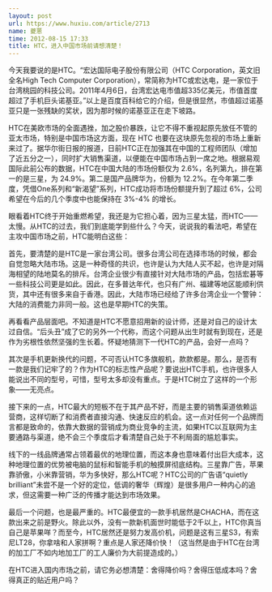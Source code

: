 ```yaml
---
layout: post
url: https://www.huxiu.com/article/2713
name: 夔蒽
time: 2012-08-15 17:33
title: HTC，进入中国市场前请想清楚！
---
```

今天我要说的是HTC。“宏达国际电子股份有限公司（HTC Corporation，英文旧全名High Tech Computer Corporation），常简称为HTC或宏达电，是一家位于台湾桃园的科技公司。2011年4月6日，台湾宏达电市值超335亿美元，市值首度超过了手机巨头诺基亚。”以上是百度百科给它的介绍，但是很显然，市值超过诺基亚只是一张残缺的奖状，因为那时候的诺基亚正在走下坡路。

HTC在美欧市场的全面遇挫，加之股价暴跌，让它不得不重视起原先放任不管的亚太市场，特别是中国市场这方面，现在 HTC 也要在这块原先忽视的市场上重新来过了。据华尔街日报的报道，日前HTC正在加强其在中国的工程师团队（增加了近五分之一），同时扩大销售渠道，以便能在中国市场占到一席之地。根据易观国际此前公布的数据，HTC在中国大陆的市场份额仅为 2.6%，名列第九，排在第一的是三星，为 24.9%。第二是国产品牌华为，份额为 12.2%。在今年第二季度，凭借One系列和“新渴望”系列，HTC成功将市场份额提升到了超过 6%，公司希望在今后的几个季度中也能保持在 3%-4% 的增长。

眼看着HTC终于开始重燃希望，我还是为它担心着，因为三星太猛，而HTC——太慢。从HTC的过去，我们到底能学到些什么？今天，说说我的看法吧，希望在主攻中国市场之前，HTC能明白这些：

首先，要清楚的是HTC是一家台湾公司。很多台湾公司在选择市场的时候，都会自觉忽略大陆市场。这是一种奇怪的共识，也许是认为大陆人买不起，也许是对隔海相望的陆地莫名的排斥。台湾企业很少有直接针对大陆市场的产品，包括宏碁等一些科技公司更是如此。因此，在多普达年代，也只有广州、福建等地区能顺利供货，其中还有很多来自于香港。因此，大陆市场已经给了许多台湾企业一个警钟：大陆的消费能力非同一般。这也是早期HTC的失策。

再看看产品层面吧。不知道是HTC不愿意招用新的设计师，还是对自己的设计太过自信。“后头丑”成了它的另外一个代称，而这个问题从出生时就有到现在，还是作为劣根性依然坚强的生长着。怀疑地猜测下一代HTC的产品，会好一点吗？

其次是手机更新换代的问题，不可否认HTC多旗舰机，款款都是。那么，是否有一款是我们记牢了的？作为HTC的标志性产品呢？要说出HTC手机，也许很多人能说出不同的型号，可惜，型号太多却没有重点。于是HTC树立了这样的一个形象——无亮点。

接下来的一点，HTC最大的短板不在于其产品不好，而是主要的销售渠道依赖运营商，这样切断了和消费者直接沟通、快速反应的机会。这一点对任何一个品牌而言都是致命的，依靠大数据的营销成为商业竞争的主流，如果HTC以互联网为主要通路与渠道，绝不会三个季度后才看清楚自己处于不利局面的尴尬事实。

线下的一线品牌通常占领着最优的地理位置，而这本身也意味着付出巨大成本，这种地理位置的优势被电脑的鼠标和智能手机的触摸屏彻底结构。三星靠广告，苹果靠骄傲，小米靠营销，华为多快好，那么HTC呢？HTC公司的广告语“quietly brilliant”未尝不是一个好的定位，低调的奢华（辉煌）是很多用户一种内心的追求，但这需要一种广泛的传播才能达到市场效果。

最后一个问题，也是最严重的。HTC最便宜的一款手机居然是CHACHA，而在这款出来之前是野火。除此以外，没有一款新机面世时能低于2千以上，HTC你真当自己是苹果咩？而至今，HTC居然还是努力发高价机，问题是这有三星S3，有索尼LT28，你拿啥和人家拼啊？重点是人家还降价快！（这当然是由于HTC在台湾的加工厂不如内地加工厂的工人廉价为大前提造成的。）

在HTC进入国内市场之前，请它务必想清楚：舍得降价吗？舍得压低成本吗？舍得真正的贴近用户吗？

